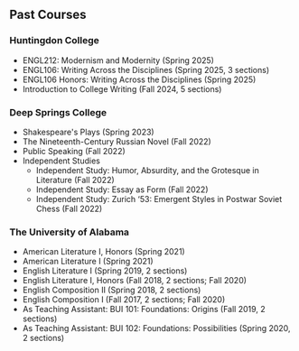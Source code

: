## Past Courses

### Huntingdon College
* ENGL212: Modernism and Modernity (Spring 2025)
* ENGL106: Writing Across the Disciplines (Spring 2025, 3 sections)
* ENGL106 Honors: Writing Across the Disciplines (Spring 2025)
* Introduction to College Writing (Fall 2024, 5 sections)
  
### Deep Springs College
* Shakespeare's Plays (Spring 2023)
* The Nineteenth-Century Russian Novel (Fall 2022)
* Public Speaking (Fall 2022)
* Independent Studies
  * Independent Study: Humor, Absurdity, and the Grotesque in Literature (Fall 2022)
  * Independent Study: Essay as Form (Fall 2022)
  * Independent Study: Zurich ‘53: Emergent Styles in Postwar Soviet Chess (Fall 2022)
 
### The University of Alabama
* American Literature I, Honors (Spring 2021)
* American Literature I (Spring 2021)
* English Literature I (Spring 2019, 2 sections)
* English Literature I, Honors (Fall 2018, 2 sections; Fall 2020)
* English Composition II (Spring 2018, 2 sections)
* English Composition I (Fall 2017, 2 sections; Fall 2020)
* As Teaching Assistant: BUI 101: Foundations: Origins (Fall 2019, 2 sections)
* As Teaching Assistant: BUI 102: Foundations: Possibilities (Spring 2020, 2 sections)
